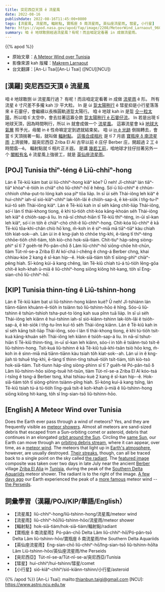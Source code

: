 ```yaml
---
title: 突尼西亞天頂 ê 流星風
date: 2022-08-16
publishdate: 2022-08-16T11:45:00+0800
tags: [流星風, 流星雨, 輻射點, 寶瓶座 δ 南流星雨, 英仙座流星雨, 彗星, 小行星]
hero: https://apod.nasa.gov/apod/fap/image/2208/MeteorWind_Larnaout_960_annotated.jpg
summary: 咱 ê 地球敢捌經過流星風？有呢！而且咱定定看著 in 成做流星雨。
---
```


{{% apod %}}

- 原始文章：[A Meteor Wind over Tunisia](https://apod.nasa.gov/apod/ap220816.html)
- 影像來源 kah 版權：[Makrem Larnaout](https://www.facebook.com/TheRoyalAstronomicalSociety)
- 台文翻譯：[An-Li Tsai][An-Li Tsai] ([NCU][NCU])

## [漢羅] 突尼西亞天頂 ê 流星風
咱 ê 地球敢捌 ùi 流星風行過？
有呢！而且咱定定看著 in 成做 [流星雨][meteor showers] ê 形。
所有流星 ê 寸尺差不多攏 kah 沙 平大粒。
In 是 ùi [踅太陽咧行][orbit around the Sun] ê 彗星抑是小行星落落來 ê 石霎仔，會繼續以長株圓軌道踅太陽行。
咱 ê 地球 kah in 是踅 [仝一粒太陽][same Sun]，所以咱 tī 太空中，會去拄著這寡仝款 [踅太陽咧行 ê 石霎仔流][orbiting debris stream]。
In 若是出現 tī 地球天頂，因為時間咧行，所以 in 就會成做一个 [流星風][meteor wind t]。
這寡流星會 kā [地球大氣層][Earth's atmosphere] 照予光，毋閣 in ê 性命嘛定定到遮就結束矣。
咱 ùi [in ê 光跡][Their streaks t] 倒揣轉去，會當 tī 天頂揣著一點，就叫做 [輻射點][the radiant]。
[這張合成相片][featured image] 是 tī 7 月底 [寶瓶座 δ 南流星雨][Southern Delta Aquariids] 上濟彼陣，踮突尼西亞 Zriba El Al 古早以前 ê 庄仔 Berber 庄，開超過 2 工 ê 時間翕--ê。
輻射點就 tī 相片正爿遐。
是講 [幾若工前][A few days ago]，咱地球才拄仔拄著另外一个 [閣較有名][more famous] ê 流星風上強彼工，就是 [英仙座流星雨][the Perseids]。

## [POJ] Tunisia thiⁿ-téng ê Liû-chhiⁿ-hong
Lán ê Tē-kiû kám bat ùi liû-chhiⁿ-hong kiâⁿ kòe?
Ū neh! Jî-chhiáⁿ lán tiāⁿ-tiāⁿ khòaⁿ-ē-tio̍h in chiâⁿ chò liû-chhiⁿ-hō͘ ê hêng.
Só͘-ū liû-chhiⁿ ê chhùn-chhioh chha-put-to lóng kah soa pîⁿ tōa lia̍p.
In sī ùi se̍h Thài-iông leh kiâⁿ ê hui-chhiⁿ iah-sī sió-kiâⁿ-chhiⁿ lak-lo̍h-lâi ê chio̍h-sap-á, ē kè-sio̍k í tn̂g-tu-îⁿ kúi-tō se̍h Thài-iông kiâⁿ.
Lán ê Tē-kiû kah in sī se̍h kāng chi̍t-lia̍p Thài-iông, só͘-í lán tī thài-khong tiong, ē khì tú-tio̍h chit-kóa kāng-khoán se̍h Thài-iông leh kiâⁿ ê chio̍h-sap-á liu.
In nā-sī chhut-hiān tī Tē-kiû thiⁿ-téng, in-ūi sî-kan leh kiâⁿ, só͘-í in to̍h ē chiâⁿ-chò chi̍t-ê liû-chhiⁿ-hong.
Chit-kóa liû-chhiⁿ ē kā Tē-kiû tōa-khì-chân chiò hō͘ kng, m̄-koh in ê sìⁿ-miā mā tiāⁿ-tiāⁿ kàu chiah to̍h kiat-sok--ah.
Lán ùi in ê kng-jiah tò chhōe tńg-khì, ē-tàng tī thiⁿ-téng chhōe-tio̍h chi̍t-tiám, to̍h kiò-chò hok-siā-tiám.
Chit-tiuⁿ ha̍p-sêng siòng-phìⁿ sī tī 7 goe̍h-té Pó-pân-chō δ Lâm liû-chhiⁿ-hō͘ siōng-chōe hit-chūn, tiàm Tu̍t-nî-se-a Zriba El Al kó͘-chá í-chêng ê chng-á Berber chng, khai chhiau-kòe 2 kang ê sî-kan hip--ê.
Hok-siā-tiám to̍h tī siòng-phìⁿ chiàⁿ-pêng hiah.
Sī-kóng kúi-ā kang chêng, lán Tē-kiû chiah tú-á tú-tio̍h lēng-gōa chi̍t-ê koh-khah ū-miâ ê liû-chhiⁿ-hong siōng kiông hit-kang, to̍h sī Eng-sian-chō liû-chhiⁿ-hō͘.


## [KIP] Tunisia thinn-tíng ê Liû-tshinn-hong
Lán ê Tē-kiû kám bat uì liû-tshinn-hong kiânn kuè?
Ū neh! Jî-tshiánn lán tiānn-tiānn khuànn-ē-tio̍h in tsiânn tsò liû-tshinn-hōo ê hîng.
Sóo-ū liû-tshinn ê tshùn-tshioh tsha-put-to lóng kah sua pînn tuā lia̍p.
In sī uì se̍h Thài-iông leh kiânn ê hui-tshinn iah-sī sió-kiânn-tshinn lak-lo̍h-lâi ê tsio̍h-sap-á, ē kè-sio̍k í tn̂g-tu-înn kuí-tō se̍h Thài-iông kiânn.
Lán ê Tē-kiû kah in sī se̍h kāng tsi̍t-lia̍p Thài-iông, sóo-í lán tī thài-khong tiong, ē khì tú-tio̍h tsit-kuá kāng-khuán se̍h Thài-iông leh kiânn ê tsio̍h-sap-á liu.
In nā-sī tshut-hiān tī Tē-kiû thinn-tíng, in-uī sî-kan leh kiânn, sóo-í in to̍h ē tsiânn-tsò tsi̍t-ê liû-tshinn-hong.
Tsit-kuá liû-tshinn ē kā Tē-kiû tuā-khì-tsân tsiò hōo kng, m̄-koh in ê sìnn-miā mā tiānn-tiānn kàu tsiah to̍h kiat-sok--ah.
Lán uì in ê kng-jiah tò tshuē tńg-khì, ē-tàng tī thinn-tíng tshuē-tio̍h tsi̍t-tiám, to̍h kiò-tsò hok-siā-tiám.
Tsit-tiunn ha̍p-sîng siòng-phìnn sī tī 7 gue̍h-té Pó-pân-tsō δ Lâm liû-tshinn-hōo siōng-tsuē hit-tsūn, tiàm Tu̍t-nî-se-a Zriba El Al kóo-tsá í-tsîng ê tsng-á Berber tsng, khai tshiau-kuè 2 kang ê sî-kan hip--ê.
Hok-siā-tiám to̍h tī siòng-phìnn tsiànn-pîng hiah.
Sī-kóng kuí-ā kang tsîng, lán Tē-kiû tsiah tú-á tú-tio̍h līng-guā tsi̍t-ê koh-khah ū-miâ ê liû-tshinn-hong siōng kiông hit-kang, to̍h sī Ing-sian-tsō liû-tshinn-hōo.

## [English] A Meteor Wind over Tunisia

Does the Earth ever pass through a wind of meteors?
Yes, and they are frequently visible as [meteor showers][meteor showers].
Almost all meteors are sand-sized debris that escaped from a Sun-orbiting comet or asteroid, debris that continues in an elongated [orbit around the Sun][orbit around the Sun].
Circling the [same Sun][same Sun], our Earth can move through an [orbiting debris stream][orbiting debris stream], where it can appear, over time, as a [meteor wind][meteor wind e].
The meteors that light up in [Earth's atmosphere][Earth's atmosphere], however, are usually destroyed.
[Their streaks][Their streaks e], though, can all be traced back to a single point on the sky called [the radiant][the radiant].
The [featured image][featured image] composite was taken over two days in late July near the ancient [Berber][Berber] village [Zriba El Alia][Zriba El Alia] in [Tunisia][Tunisia], during the peak of the [Southern Delta Aquariids][Southern Delta Aquariids] meteor shower.
The radiant is to the right of the image.
[A few days ago][A few days ago] our Earth experienced the peak of a [more famous][more famous] meteor wind -- [the Perseids][the Perseids].

## 詞彙學習（漢羅/POJ/KIP/華語/English）
- 【流星風】liû-chhiⁿ-hong/liû-tshinn-hong/流星風/meteor wind
- 【流星雨】liû-chhiⁿ-hō͘/liû-tshinn-hōo/流星雨/meteor shower
- 【輻射點】hok-siā-tiám/hok-siā-tiám/輻射點/radiant
- 【寶瓶座 δ 南流星雨】Pó-pân-chō Delta Lâm liû-chhiⁿ-hō͘/Pó-pân-tsō Delta Lâm liû-tshinn-hōo/寶瓶座 δ 南流星雨/the Southern Delta Aquariids
- 【英仙座流星雨】Eng-sian-chō liû-chhiⁿ-hō͘/Ing-sian-tsō liû-tshinn-hō͘lta Lâm Liû-tshinn-hōo/英仙座流星雨/the Perseids
- 【突尼西亞】Tu̍t-nî-se-a/Tu̍t-nî-se-a/突尼西亞/Tunisia
- 【彗星】hui-chhiⁿ/hui-tshinn/彗星/comet
- 【小行星】sió-kiâⁿ-chhiⁿ/sió-kiânn-tshinn/小行星/asteroid


{{% /apod %}}
[An-Li Tsai]: mailto:thianbun.taigi@gmail.com
[NCU]: https://www.astro.ncu.edu.tw

[copyright]: https://apod.nasa.gov/apod/fap/lib/about_apod.html#srapply

[meteor showers]:https://spaceplace.nasa.gov/meteor-shower/en/
[orbit around the Sun]:https://apod.nasa.gov/apod/ap180808.html
[same Sun]:https://apod.nasa.gov/apod/ap200802.html
[orbiting debris stream]:https://www.meteorshowers.org/
[meteor wind e]:https://apod.nasa.gov/apod/ap210815.html
[meteor wind t]:https://apod.tw/daily/20210815/
[Earth's atmosphere]:https://climate.nasa.gov/news/2919/earths-atmosphere-a-multi-layered-cake/
[Their streaks e]:https://apod.nasa.gov/apod/ap211116.html
[Their streaks t]:https://apod.tw/daily/20211116/
[the radiant]:https://en.wikipedia.org/wiki/Radiant_(meteor_shower)
[featured image]:https://www.facebook.com/photo?fbid=482196980575868&set=a.459623809499852
[Berber]:https://en.wikipedia.org/wiki/Berbers
[Zriba El Alia]:https://youtu.be/vhOTGyA3Bbk
[Tunisia]:https://en.wikipedia.org/wiki/Tunisia
[Southern Delta Aquariids]:https://en.wikipedia.org/wiki/Southern_Delta_Aquariids
[A few days ago]:https://youtu.be/KdNHpX-u9w0?t=116
[more famous]:https://i.pinimg.com/236x/e9/1d/9c/e91d9c4bd7c0ae81975ac7d7b9695742.jpg
[the Perseids]:https://solarsystem.nasa.gov/asteroids-comets-and-meteors/meteors-and-meteorites/perseids/in-depth/
